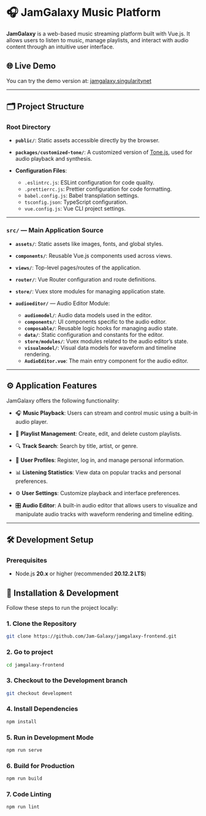 # 🎧 JamGalaxy Music Platform

**JamGalaxy** is a web-based music streaming platform built with Vue.js. It allows users to listen to music, manage playlists, and interact with audio content through an intuitive user interface.

## 🌐 Live Demo

You can try the demo version at: [jamgalaxy.singularitynet](https://jamgalaxy.singularitynet.dev/)

---

## 🗂 Project Structure

### Root Directory

- **`public/`**: Static assets accessible directly by the browser.

- **`packages/customized-tone/`**: A customized version of [Tone.js](https://tonejs.github.io/), used for audio playback and synthesis.

- **Configuration Files**:
    - `.eslintrc.js`: ESLint configuration for code quality.
    - `.prettierrc.js`: Prettier configuration for code formatting.
    - `babel.config.js`: Babel transpilation settings.
    - `tsconfig.json`: TypeScript configuration.
    - `vue.config.js`: Vue CLI project settings.

---

### `src/` — Main Application Source

- **`assets/`**: Static assets like images, fonts, and global styles.

- **`components/`**: Reusable Vue.js components used across views.

- **`views/`**: Top-level pages/routes of the application.

- **`router/`**: Vue Router configuration and route definitions.

- **`store/`**: Vuex store modules for managing application state.

- **`audioeditor/`** — Audio Editor Module:
    - **`audiomodel/`**: Audio data models used in the editor.
    - **`components/`**: UI components specific to the audio editor.
    - **`composable/`**: Reusable logic hooks for managing audio state.
    - **`data/`**: Static configuration and constants for the editor.
    - **`store/modules/`**: Vuex modules related to the audio editor’s state.
    - **`visualmodel/`**: Visual data models for waveform and timeline rendering.
    - **`AudioEditor.vue`**: The main entry component for the audio editor.

---

## ⚙️ Application Features

JamGalaxy offers the following functionality:

- 🎧 **Music Playback**: Users can stream and control music using a built-in audio player.

- 📂 **Playlist Management**: Create, edit, and delete custom playlists.

- 🔍 **Track Search**: Search by title, artist, or genre.

- 👤 **User Profiles**: Register, log in, and manage personal information.

- 📊 **Listening Statistics**: View data on popular tracks and personal preferences.

- ⚙️ **User Settings**: Customize playback and interface preferences.

- 🎛️ **Audio Editor**: A built-in audio editor that allows users to visualize and manipulate audio tracks with waveform rendering and timeline editing.

---

## 🛠️ Development Setup

### Prerequisites
- Node.js **20.x** or higher (recommended **20.12.2 LTS**)

## 🚀 Installation & Development

Follow these steps to run the project locally:

### 1. Clone the Repository

```bash
git clone https://github.com/Jam-Galaxy/jamgalaxy-frontend.git
```

### 2. Go to project

```bash
cd jamgalaxy-frontend
```

### 3. Checkout to the Development branch

```bash
git checkout development
```

### 4. Install Dependencies

```bash
npm install
```

### 5. Run in Development Mode

```bash
npm run serve
```

### 6. Build for Production

```bash
npm run build
```

### 7. Code Linting

```bash
npm run lint
```
